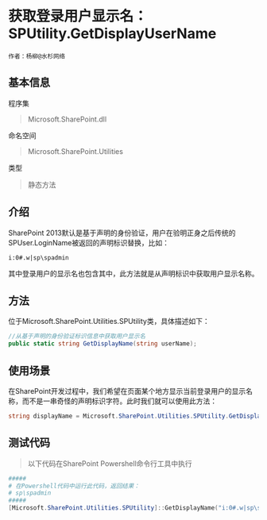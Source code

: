 # 获取登录用户显示名：SPUtility.GetDisplayUserName
    作者：杨柳@水杉网络

## 基本信息
程序集
> Microsoft.SharePoint.dll

命名空间
> Microsoft.SharePoint.Utilities

类型
> 静态方法

## 介绍
SharePoint 2013默认是基于声明的身份验证，用户在验明正身之后传统的SPUser.LoginName被返回的声明标识替换，比如：

    i:0#.w|sp\spadmin

其中登录用户的显示名也包含其中，此方法就是从声明标识中获取用户显示名称。

## 方法
位于Microsoft.SharePoint.Utilities.SPUtility类，具体描述如下：
``` c#
//从基于声明的身份验证标识信息中获取用户显示名
public static string GetDisplayName(string userName);
```
## 使用场景
在SharePoint开发过程中，我们希望在页面某个地方显示当前登录用户的显示名称，而不是一串奇怪的声明标识字符。此时我们就可以使用此方法：

```c#
string displayName = Microsoft.SharePoint.Utilities.SPUtility.GetDisplayName(SPContext.Current.Web.CurrentUser.LoginName)；
```

## 测试代码
> 以下代码在SharePoint Powershell命令行工具中执行

``` powershell
#####
# 在Powershell代码中运行此代码，返回结果：
# sp\spadmin
#####
[Microsoft.SharePoint.Utilities.SPUtility]::GetDisplayName("i:0#.w|sp\spadmin");
```
